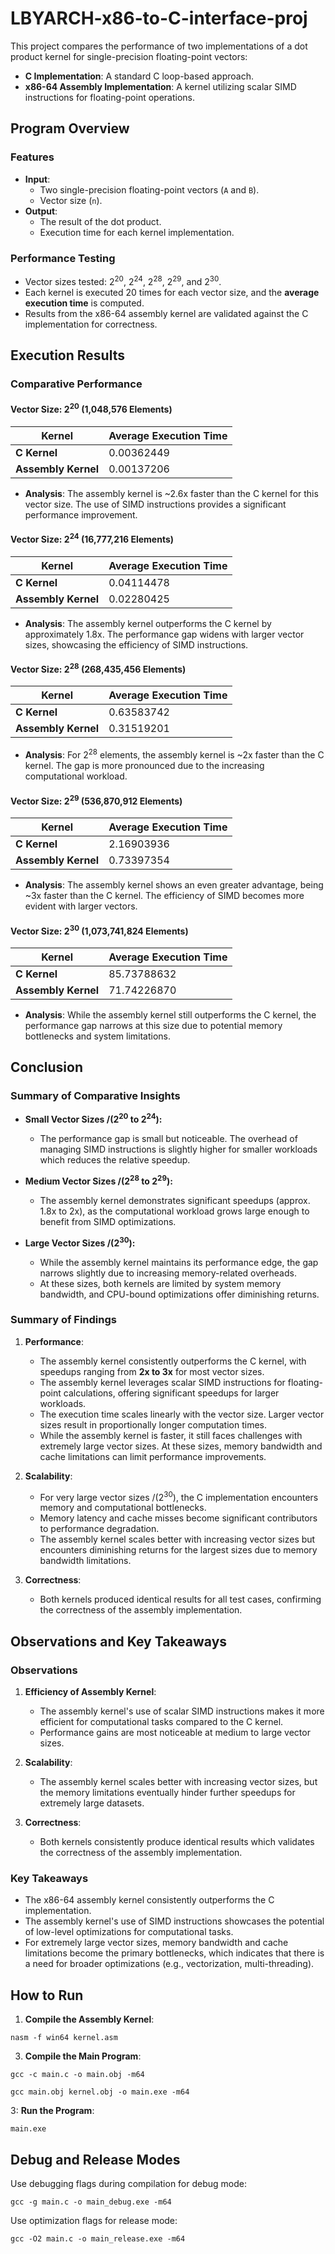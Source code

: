 # LBYARCH-x86-to-C-interface-proj
This project compares the performance of two implementations of a dot product kernel for single-precision floating-point vectors:
- **C Implementation**: A standard C loop-based approach.
- **x86-64 Assembly Implementation**: A kernel utilizing scalar SIMD instructions for floating-point operations.

## Program Overview

### Features
- **Input**: 
  - Two single-precision floating-point vectors (`A` and `B`).
  - Vector size (`n`).
- **Output**:
  - The result of the dot product.
  - Execution time for each kernel implementation.

### Performance Testing
- Vector sizes tested: 2<sup>20</sup>, 2<sup>24</sup>, 2<sup>28</sup>, 2<sup>29</sup>, and 2<sup>30</sup>.
- Each kernel is executed 20 times for each vector size, and the **average execution time** is computed.
- Results from the x86-64 assembly kernel are validated against the C implementation for correctness.

## Execution Results

### Comparative Performance

#### Vector Size: 2<sup>20</sup> (1,048,576 Elements)
| Kernel          | Average Execution Time |
|------------------|----------------------------|
| **C Kernel**     | 0.00362449                 |
| **Assembly Kernel** | 0.00137206                 |

- **Analysis**: The assembly kernel is ~2.6x faster than the C kernel for this vector size. The use of SIMD instructions provides a significant performance improvement.

#### Vector Size: 2<sup>24</sup> (16,777,216 Elements)
| Kernel          | Average Execution Time |
|------------------|----------------------------|
| **C Kernel**     | 0.04114478                 |
| **Assembly Kernel** | 0.02280425                 |

- **Analysis**: The assembly kernel outperforms the C kernel by approximately 1.8x. The performance gap widens with larger vector sizes, showcasing the efficiency of SIMD instructions.

#### Vector Size: 2<sup>28</sup> (268,435,456 Elements)
| Kernel          | Average Execution Time |
|------------------|----------------------------|
| **C Kernel**     | 0.63583742                 |
| **Assembly Kernel** | 0.31519201                 |

- **Analysis**: For 2<sup>28</sup> elements, the assembly kernel is ~2x faster than the C kernel. The gap is more pronounced due to the increasing computational workload.

#### Vector Size: 2<sup>29</sup> (536,870,912 Elements)
| Kernel          | Average Execution Time |
|------------------|----------------------------|
| **C Kernel**     | 2.16903936                 |
| **Assembly Kernel** | 0.73397354                 |

- **Analysis**: The assembly kernel shows an even greater advantage, being ~3x faster than the C kernel. The efficiency of SIMD becomes more evident with larger vectors.

#### Vector Size: 2<sup>30</sup> (1,073,741,824 Elements)
| Kernel          | Average Execution Time |
|------------------|----------------------------|
| **C Kernel**     | 85.73788632                |
| **Assembly Kernel** | 71.74226870                |

- **Analysis**: While the assembly kernel still outperforms the C kernel, the performance gap narrows at this size due to potential memory bottlenecks and system limitations.

## Conclusion

### Summary of Comparative Insights
- **Small Vector Sizes /(2<sup>20</sup> to 2<sup>24</sup>):**
  - The performance gap is small but noticeable. The overhead of managing SIMD instructions is slightly higher for smaller workloads which reduces the relative speedup.
  
- **Medium Vector Sizes /(2<sup>28</sup> to 2<sup>29</sup>):**
  - The assembly kernel demonstrates significant speedups (approx. 1.8x to 2x), as the computational workload grows large enough to benefit from SIMD optimizations.

- **Large Vector Sizes /(2<sup>30</sup>):**
  - While the assembly kernel maintains its performance edge, the gap narrows slightly due to increasing memory-related overheads.
  - At these sizes, both kernels are limited by system memory bandwidth, and CPU-bound optimizations offer diminishing returns.


### Summary of Findings
1. **Performance**: 
   - The assembly kernel consistently outperforms the C kernel, with speedups ranging from **2x to 3x** for most vector sizes.
   - The assembly kernel leverages scalar SIMD instructions for floating-point calculations, offering significant speedups for larger workloads.
   - The execution time scales linearly with the vector size. Larger vector sizes result in proportionally longer computation times.
   - While the assembly kernel is faster, it still faces challenges with extremely large vector sizes. At these sizes, memory bandwidth and cache limitations can limit performance improvements.

2. **Scalability**:
   - For very large vector sizes /(2<sup>30</sup>), the C implementation encounters memory and computational bottlenecks. 
   - Memory latency and cache misses become significant contributors to performance degradation.   
   - The assembly kernel scales better with increasing vector sizes but encounters diminishing returns for the largest sizes due to memory bandwidth limitations.

3. **Correctness**:
   - Both kernels produced identical results for all test cases, confirming the correctness of the assembly implementation.

## Observations and Key Takeaways

### Observations
1. **Efficiency of Assembly Kernel**:
   - The assembly kernel's use of scalar SIMD instructions makes it more efficient for computational tasks compared to the C kernel.
   - Performance gains are most noticeable at medium to large vector sizes.

2. **Scalability**:
   - The assembly kernel scales better with increasing vector sizes, but the memory limitations eventually hinder further speedups for extremely large datasets.

3. **Correctness**:
   - Both kernels consistently produce identical results which validates the correctness of the assembly implementation.

### Key Takeaways
- The x86-64 assembly kernel consistently outperforms the C implementation.
- The assembly kernel's use of SIMD instructions showcases the potential of low-level optimizations for computational tasks.
- For extremely large vector sizes, memory bandwidth and cache limitations become the primary bottlenecks, which indicates that there is a need for broader optimizations (e.g., vectorization, multi-threading).

## How to Run

1. **Compile the Assembly Kernel**:
```
nasm -f win64 kernel.asm
```

3. **Compile the Main Program**:
```
gcc -c main.c -o main.obj -m64
```
```
gcc main.obj kernel.obj -o main.exe -m64
```

3: **Run the Program**:
```
main.exe
```

## Debug and Release Modes

Use debugging flags during compilation for debug mode:
``` 
gcc -g main.c -o main_debug.exe -m64
```

Use optimization flags for release mode:
```
gcc -O2 main.c -o main_release.exe -m64
```



